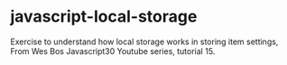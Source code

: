 # javascript-local-storage
Exercise to understand how local storage works in storing item settings, From Wes Bos Javascript30 Youtube series, tutorial 15. 
